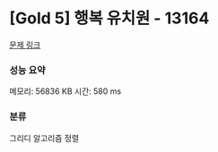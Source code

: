 
# [Gold 5] 행복 유치원 - 13164

[문제 링크](https://www.acmicpc.net/problem/13164)
### 성능 요약

<p>메모리: 56836 KB 시간: 580 ms </p>

### 분류
그리디 알고리즘
정렬
